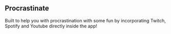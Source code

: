 ## Procrastinate

Built to help you with procrastination with some fun by incorporating Twitch, Spotify and Youtube directly inside the app!

